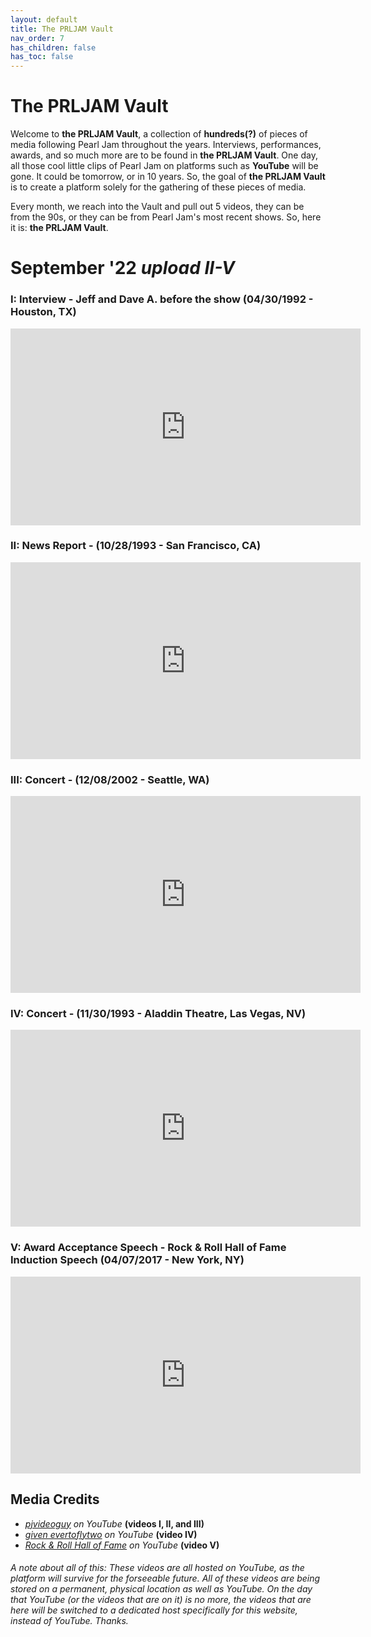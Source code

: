 ```yaml
---
layout: default
title: The PRLJAM Vault
nav_order: 7
has_children: false
has_toc: false
---
```


# The PRLJAM Vault

Welcome to **the PRLJAM Vault**, a collection of **hundreds(?)** of pieces of media following Pearl Jam throughout the years. Interviews, performances, awards, and so much more are to be found in **the PRLJAM Vault**. One day, all those cool little clips of Pearl Jam on platforms such as **YouTube** will be gone. It could be tomorrow, or in 10 years. So, the goal of **the PRLJAM Vault** is to create a platform solely for the gathering of these pieces of media. 

Every month, we reach into the Vault and pull out 5 videos, they can be from the 90s, or they can be from Pearl Jam's most recent shows. So, here it is: **the PRLJAM Vault**.

# September '22 *upload II-V*

### I: **Interview** - Jeff and Dave A. before the show **(04/30/1992 - Houston, TX)**

<iframe width="560" height="315" src="https://www.youtube.com/embed/8G14g_5UkLQ" title="YouTube video player" frameborder="0" allow="accelerometer; autoplay; clipboard-write; encrypted-media; gyroscope; picture-in-picture" allowfullscreen></iframe>



### II: **News Report** - **(10/28/1993 - San Francisco, CA)**

<iframe width="560" height="315" src="https://www.youtube.com/embed/ihIeGkJ4msQ" title="YouTube video player" frameborder="0" allow="accelerometer; autoplay; clipboard-write; encrypted-media; gyroscope; picture-in-picture" allowfullscreen></iframe>



### III: **Concert** - **(12/08/2002 - Seattle, WA)**

<iframe width="560" height="315" src="https://www.youtube.com/embed/7ZPwrstqdXs" title="YouTube video player" frameborder="0" allow="accelerometer; autoplay; clipboard-write; encrypted-media; gyroscope; picture-in-picture" allowfullscreen></iframe>



### IV: **Concert** - **(11/30/1993 - Aladdin Theatre, Las Vegas, NV)**

<iframe width="560" height="315" src="https://www.youtube.com/embed/jxKT80yKKLw" title="YouTube video player" frameborder="0" allow="accelerometer; autoplay; clipboard-write; encrypted-media; gyroscope; picture-in-picture" allowfullscreen></iframe>



### V: **Award Acceptance Speech** - Rock & Roll Hall of Fame Induction Speech **(04/07/2017 - New York, NY)**

<iframe width="560" height="315" src="https://www.youtube.com/embed/yB1QrifcO3g" title="YouTube video player" frameborder="0" allow="accelerometer; autoplay; clipboard-write; encrypted-media; gyroscope; picture-in-picture" allowfullscreen></iframe>





## Media Credits

- *[pjvideoguy](https://www.youtube.com/user/pjvideoguy) on YouTube* **(videos I, II, and III)**
- *[given evertoflytwo](https://www.youtube.com/user/givenevertoflytwo) on YouTube* **(video IV)**
- *[Rock & Roll Hall of Fame](https://www.youtube.com/c/rockandrollhalloffame) on YouTube* **(video V)**





###### A note about all of this: *These videos are all hosted on YouTube, as the platform will survive for the forseeable future. All of these videos are being stored on a permanent, physical location as well as YouTube. On the day that YouTube (or the videos that are on it) is no more, the videos that are here will be switched to a dedicated host specifically for this website, instead of YouTube. Thanks.*

